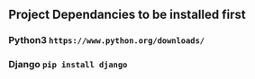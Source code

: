 ## Project Dependancies to be installed first

### Python3 `https://www.python.org/downloads/`
### Django `pip install django`
